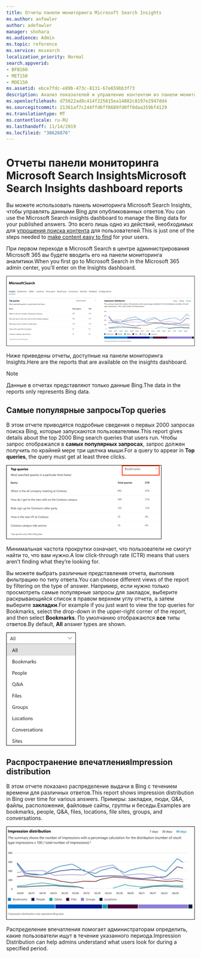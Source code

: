 ```yaml
---
title: Отчеты панели мониторинга Microsoft Search Insights
ms.author: anfowler
author: adefowler
manager: shohara
ms.audience: Admin
ms.topic: reference
ms.service: mssearch
localization_priority: Normal
search.appverid:
- BFB160
- MET150
- MOE150
ms.assetid: ebce7fdc-e89b-473c-8131-67e659bb3f73
description: Анализ показателей и управление контентом из панели мониторинга Insights в Microsoft Search
ms.openlocfilehash: d75622ad8c414f225615ea14082c8197e2947dd4
ms.sourcegitcommit: 21361af7c244ffd6ff8689fd0ff0daa359bf4129
ms.translationtype: MT
ms.contentlocale: ru-RU
ms.lasthandoff: 11/14/2019
ms.locfileid: "38626876"
---
```

# <a name="microsoft-search-insights-dashboard-reports"></a><span data-ttu-id="cb57b-103">Отчеты панели мониторинга Microsoft Search Insights</span><span class="sxs-lookup"><span data-stu-id="cb57b-103">Microsoft Search Insights dashboard reports</span></span>

<span data-ttu-id="cb57b-104">Вы можете использовать панель мониторинга Microsoft Search Insights, чтобы управлять данными Bing для опубликованных ответов.</span><span class="sxs-lookup"><span data-stu-id="cb57b-104">You can use the Microsoft Search insights dashboard to manage the Bing data for your published answers.</span></span> <span data-ttu-id="cb57b-105">Это всего лишь одно из действий, необходимых для [упрощения поиска контента](make-content-easy-to-find.md) для пользователей.</span><span class="sxs-lookup"><span data-stu-id="cb57b-105">This is just one of the steps needed to [make content easy to find](make-content-easy-to-find.md) for your users.</span></span>

<span data-ttu-id="cb57b-106">При первом переходе в Microsoft Search в центре администрирования Microsoft 365 вы будете вводить его на панели мониторинга аналитики.</span><span class="sxs-lookup"><span data-stu-id="cb57b-106">When you first go to Microsoft Search in the Microsoft 365 admin center, you'll enter on the Insights dashboard.</span></span>

![Инсигхтс-дашбоард. png](media/Insights-dashboard.png)

<span data-ttu-id="cb57b-108">Ниже приведены отчеты, доступные на панели мониторинга Insights.</span><span class="sxs-lookup"><span data-stu-id="cb57b-108">Here are the reports that are available on the insights dashboard.</span></span>

> [!NOTE]
> <span data-ttu-id="cb57b-109">Данные в отчетах представляют только данные Bing.</span><span class="sxs-lookup"><span data-stu-id="cb57b-109">The data in the reports only represents Bing data.</span></span>

## <a name="top-queries"></a><span data-ttu-id="cb57b-110">Самые популярные запросы</span><span class="sxs-lookup"><span data-stu-id="cb57b-110">Top queries</span></span>

<span data-ttu-id="cb57b-111">В этом отчете приводятся подробные сведения о первых 2000 запросах поиска Bing, которые запускаются пользователями.</span><span class="sxs-lookup"><span data-stu-id="cb57b-111">This report gives details about the top 2000 Bing search queries that users run.</span></span> <span data-ttu-id="cb57b-112">Чтобы запрос отображался в **самых популярных запросах**, запрос должен получить по крайней мере три щелчка мыши.</span><span class="sxs-lookup"><span data-stu-id="cb57b-112">For a query to appear in **Top queries**, the query must get at least three clicks.</span></span>

![Самые популярные запросы с заголовками таблиц: запрос, общее количество запросов и выбор скорости.](media/Insights-topqueries.png)

<span data-ttu-id="cb57b-114">Минимальная частота прокрутки означает, что пользователи не смогут найти то, что вам нужно.</span><span class="sxs-lookup"><span data-stu-id="cb57b-114">A low click-through rate (CTR) means that users aren’t finding what they’re looking for.</span></span>

<span data-ttu-id="cb57b-115">Вы можете выбрать различные представления отчета, выполнив фильтрацию по типу ответа.</span><span class="sxs-lookup"><span data-stu-id="cb57b-115">You can choose different views of the report by filtering on the type of answer.</span></span> <span data-ttu-id="cb57b-116">Например, если нужно только просмотреть самые популярные запросы для закладок, выберите раскрывающийся список в правом верхнем углу отчета, а затем выберите **закладки**.</span><span class="sxs-lookup"><span data-stu-id="cb57b-116">For example if you just want to view the top queries for Bookmarks, select the drop-down in the upper-right corner of the report, and then select **Bookmarks**.</span></span> <span data-ttu-id="cb57b-117">По умолчанию отображаются **все** типы ответов.</span><span class="sxs-lookup"><span data-stu-id="cb57b-117">By default, **All** answer types are shown.</span></span>

![Фильтрация отчетов по верхним запросам по закладкам, людям, Q&а, файлам, группам, расположениям, беседам и сайтам](media/Insights-topqueries-dropdown.png)

## <a name="impression-distribution"></a><span data-ttu-id="cb57b-119">Распространение впечатления</span><span class="sxs-lookup"><span data-stu-id="cb57b-119">Impression distribution</span></span>

<span data-ttu-id="cb57b-120">В этом отчете показано распределение выдачи в Bing с течением времени для различных ответов.</span><span class="sxs-lookup"><span data-stu-id="cb57b-120">This report shows impression distribution in Bing over time for various answers.</span></span> <span data-ttu-id="cb57b-121">Примеры: закладки, люди, Q&A, файлы, расположения, файловые сайты, группы и беседы.</span><span class="sxs-lookup"><span data-stu-id="cb57b-121">Examples are bookmarks, people, Q&A, files, locations, file sites, groups, and conversations.</span></span> 

![Отчет о впечатлениях с 90 дней выбран в качестве периода времени.](media/Insights-impressions.png)

<span data-ttu-id="cb57b-123">Распределение впечатления помогает администраторам определить, какие пользователи ищут в течение указанного периода.</span><span class="sxs-lookup"><span data-stu-id="cb57b-123">Impression Distribution can help admins understand what users look for during a specified period.</span></span>
